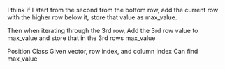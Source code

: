 I think if I start from the second from the bottom row, add the
current row with the higher row below it, store that value as
max_value. 

Then when iterating through the 3rd row, Add the 3rd row value to max_value
and store that in the 3rd rows max_value

Position Class
    Given vector, row index, and column index
    Can find max_value